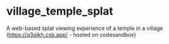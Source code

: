 # village_temple_splat
A web-based splat viewing experience of a temple in a village (https://q3qjkh.csb.app/ - hosted on codesandbox)
